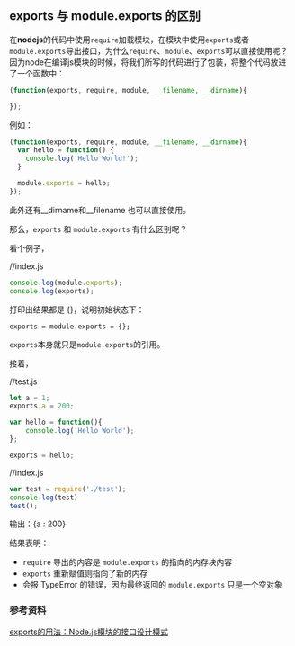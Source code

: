 
## exports 与 module.exports 的区别

在**nodejs**的代码中使用`require`加载模块，在模块中使用`exports`或者`module.exports`导出接口，为什么`require`、`module`、`exports`可以直接使用呢？因为node在编译js模块的时候，将我们所写的代码进行了包装，将整个代码放进了一个函数中：
```javascript
(function(exports, require, module, __filename, __dirname){ 

});
```
例如：
```javascript
(function(exports, require, module, __filename, __dirname){ 
  var hello = function() { 
    console.log('Hello World!'); 
  } 

  module.exports = hello; 
});
```
此外还有__dirname和__filename 也可以直接使用。

那么，`exports` 和 `module.exports` 有什么区别呢？

看个例子，

//index.js
```javascript
console.log(module.exports); 
console.log(exports); 
```
打印出结果都是 {}，说明初始状态下：

    exports = module.exports = {};
`exports`本身就只是`module.exports`的引用。

接着， 

//test.js
```javascript
let a = 1;
exports.a = 200; 

var hello = function(){
    console.log('Hello World');
};

exports = hello;
```
//index.js
```javascript
var test = require('./test');
console.log(test) 
test();
```
输出：{a : 200}

结果表明：
* `require` 导出的内容是 `module.exports` 的指向的内存块内容
* `exports` 重新赋值则指向了新的内存     
* 会报 TypeError 的错误，因为最终返回的 `module.exports` 只是一个空对象



### 参考资料
[exports的用法：Node.js模块的接口设计模式 ](https://gywbd.github.io/posts/2014/11/using-exports-nodejs-interface-design-pattern.html)     
